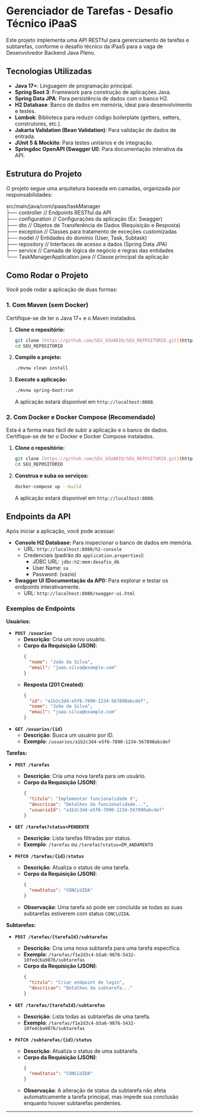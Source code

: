 # Gerenciador de Tarefas - Desafio Técnico iPaaS

Este projeto implementa uma API RESTful para gerenciamento de tarefas e subtarefas, conforme o desafio técnico da iPaaS para a vaga de Desenvolvedor Backend Java Pleno.

## Tecnologias Utilizadas

* **Java 17+**: Linguagem de programação principal.
* **Spring Boot 3**: Framework para construção de aplicações Java.
* **Spring Data JPA**: Para persistência de dados com o banco H2.
* **H2 Database**: Banco de dados em memória, ideal para desenvolvimento e testes.
* **Lombok**: Biblioteca para reduzir código boilerplate (getters, setters, construtores, etc.).
* **Jakarta Validation (Bean Validation)**: Para validação de dados de entrada.
* **JUnit 5 & Mockito**: Para testes unitários e de integração.
* **Springdoc OpenAPI (Swagger UI)**: Para documentação interativa da API.

## Estrutura do Projeto

O projeto segue uma arquitetura baseada em camadas, organizada por responsabilidades:

src/main/java/com/ipaas/taskManager  
├── controller       // Endpoints RESTful da API  
├── configuration    // Configurações da aplicação (Ex: Swagger)  
├── dto              // Objetos de Transferência de Dados (Requisição e Resposta)  
├── exception        // Classes para tratamento de exceções customizadas  
├── model            // Entidades do domínio (User, Task, Subtask)  
├── repository       // Interfaces de acesso a dados (Spring Data JPA)  
├── service          // Camada de lógica de negócio e regras das entidades  
└── TaskManagerApplication.java // Classe principal da aplicação  


## Como Rodar o Projeto

Você pode rodar a aplicação de duas formas:

### 1. Com Maven (sem Docker)

Certifique-se de ter o Java 17+ e o Maven instalados.

1.  **Clone o repositório:**
    ```bash
    git clone [https://github.com/SEU_USUARIO/SEU_REPOSITORIO.git](https://github.com/SEU_USUARIO/SEU_REPOSITORIO.git) # Substitua pelo seu usuário e nome do repositório
    cd SEU_REPOSITORIO
    ```
2.  **Compile o projeto:**
    ```bash
    ./mvnw clean install
    ```
3.  **Execute a aplicação:**
    ```bash
    ./mvnw spring-boot:run
    ```
    A aplicação estará disponível em `http://localhost:8080`.

### 2. Com Docker e Docker Compose (Recomendado)

Esta é a forma mais fácil de subir a aplicação e o banco de dados. Certifique-se de ter o Docker e Docker Compose instalados.

1.  **Clone o repositório:**
    ```bash
    git clone [https://github.com/SEU_USUARIO/SEU_REPOSITORIO.git](https://github.com/SEU_USUARIO/SEU_REPOSITORIO.git) # Substitua pelo seu usuário e nome do repositório
    cd SEU_REPOSITORIO
    ```
2.  **Construa e suba os serviços:**
    ```bash
    docker-compose up --build
    ```
    A aplicação estará disponível em `http://localhost:8080`.

## Endpoints da API

Após iniciar a aplicação, você pode acessar:

* **Console H2 Database:** Para inspecionar o banco de dados em memória.
    * URL: `http://localhost:8080/h2-console`
    * Credenciais (padrão do `application.properties`):
        * JDBC URL: `jdbc:h2:mem:desafio_db`
        * User Name: `sa`
        * Password: (vazio)
* **Swagger UI (Documentação da API):** Para explorar e testar os endpoints interativamente.
    * URL: `http://localhost:8080/swagger-ui.html`


### Exemplos de Endpoints

**Usuários:**

* **`POST /usuarios`**
    * **Descrição**: Cria um novo usuário.
    * **Corpo da Requisição (JSON)**:
        ```json
        {
          "nome": "João da Silva",
          "email": "joao.silva@example.com"
        }
        ```
    * **Resposta (201 Created)**:
        ```json
        {
          "id": "a1b2c3d4-e5f6-7890-1234-567890abcdef",
          "nome": "João da Silva",
          "email": "joao.silva@example.com"
        }
        ```
* **`GET /usuarios/{id}`**
    * **Descrição**: Busca um usuário por ID.
    * **Exemplo**: `/usuarios/a1b2c3d4-e5f6-7890-1234-567890abcdef`

**Tarefas:**

* **`POST /tarefas`**
    * **Descrição**: Cria uma nova tarefa para um usuário.
    * **Corpo da Requisição (JSON)**:
        ```json
        {
          "titulo": "Implementar funcionalidade X",
          "descricao": "Detalhes da funcionalidade...",
          "usuarioId": "a1b2c3d4-e5f6-7890-1234-567890abcdef"
        }
        ```

* **`GET /tarefas?status=PENDENTE`**
    * **Descrição**: Lista tarefas filtradas por status.
    * **Exemplo**: `/tarefas` ou `/tarefas?status=EM_ANDAMENTO`

* **`PATCH /tarefas/{id}/status`**
    * **Descrição**: Atualiza o status de uma tarefa.
    * **Corpo da Requisição (JSON)**:
        ```json
        {
          "newStatus": "CONCLUIDA"
        }
        ```
    * **Observação**: Uma tarefa só pode ser concluída se todas as suas subtarefas estiverem com status `CONCLUIDA`.

**Subtarefas:**

* **`POST /tarefas/{tarefaId}/subtarefas`**
    * **Descrição**: Cria uma nova subtarefa para uma tarefa específica.
    * **Exemplo**: `/tarefas/f1e2d3c4-b5a6-9876-5432-10fedcba9876/subtarefas`
    * **Corpo da Requisição (JSON)**:
        ```json
        {
          "titulo": "Criar endpoint de login",
          "descricao": "Detalhes da subtarefa..."
        }
        ```

* **`GET /tarefas/{tarefaId}/subtarefas`**
    * **Descrição**: Lista todas as subtarefas de uma tarefa.
    * **Exemplo**: `/tarefas/f1e2d3c4-b5a6-9876-5432-10fedcba9876/subtarefas`

* **`PATCH /subtarefas/{id}/status`**
    * **Descrição**: Atualiza o status de uma subtarefa.
    * **Corpo da Requisição (JSON)**:
        ```json
        {
          "newStatus": "CONCLUIDA"
        }
        ```
    * **Observação**: A alteração de status da subtarefa não afeta automaticamente a tarefa principal, mas impede sua conclusão enquanto houver subtarefas pendentes.

---
